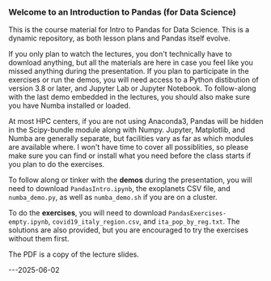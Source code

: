 ### Welcome to an Introduction to Pandas (for Data Science)

This is the course material for Intro to Pandas for Data Science. This is a dynamic repository, as both lesson plans and Pandas itself evolve.

If you only plan to watch the lectures, you don't technically have to download anything, but all the materials are here in case you feel like you missed anything during the presentation. If you plan to participate in the exercises or run the demos, you will need access to a Python distibution of version 3.8 or later, and Jupyter Lab or Jupyter Notebook. To follow-along with the last demo embedded in the lectures, you should also make sure you have Numba installed or loaded.

At most HPC centers, if you are not using Anaconda3, Pandas will be hidden in the Scipy-bundle module along with Numpy. Jupyter, Matplotlib, and Numba are generally separate, but facilities vary as far as which modules are available where. I won't have time to cover all possiblities, so please make sure you can find or install what you need before the class starts if you plan to do the exercises.

To follow along or tinker with the **demos** during the presentation, you will need to download `PandasIntro.ipynb`, the exoplanets CSV file, and `numba_demo.py`, as well as `numba_demo.sh` if you are on a cluster.

To do the **exercises**, you will need to download `PandasExercises-empty.ipynb`, `covid19_italy_region.csv`, and `ita_pop_by_reg.txt`. The solutions are also provided, but you are encouraged to try the exercises without them first.

The PDF is a copy of the lecture slides.

---2025-06-02

